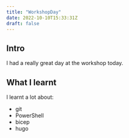 ```yaml
---
title: "WorkshopDay"
date: 2022-10-10T15:33:31Z
draft: false
---
```


## Intro

I had a really great day at the workshop today.

## What I learnt

I learnt a lot about:

- git
- PowerShell
- bicep
- hugo
